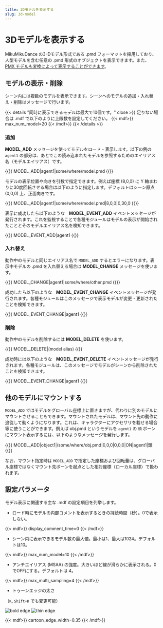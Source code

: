 ```yaml
---
title: 3Dモデルを表示する
slug: 3d-model
---
```

# 3Dモデルを表示する

MikuMikuDance の3-Dモデル形式である .pmd フォーマットを採用しており、人型モデルを含む任意の .pmd 形式のオブジェクトを表示できます。また、[PMX モデルも変換によって表示することができます](../pmx)。

## モデルの表示・削除

シーン内には複数のモデルを表示できます。シーンへのモデルの追加・入れ替え・削除はメッセージで行います。

{{< details "同時に表示できるモデルは最大で10個です。" close >}}
足りない場合は .mdf で以下のように上限数を設定してください。
{{< mdf>}}
max_num_model=20
{{< /mdf>}}
{{< /details >}}

### 追加

**MODEL_ADD** メッセージを使ってモデルをロード・表示します。以下の例の `agent1` の部分は、あとでこの読み込まれたモデルを参照するためのエイリアス名（モデルエイリアス）です。

{{<message>}}
MODEL_ADD|agent1|some/where/model.pmd
{{</message>}}

モデルの表示位置や向きを引数で指定できます。例えば座標 (8,0,0) に Y 軸まわりに30度回転させる場合は以下のように指定します。デフォルトはシーン原点 (0,0,0) 上、正面向きです。

{{<message>}}
MODEL_ADD|agent1|some/where/model.pmd|8,0,0|0,30,0
{{</message>}}

表示に成功したら以下のような　**MODEL_EVENT_ADD** イベントメッセージが発行されます。これを監視することで各種モジュールはモデルの表示が開始されたこととそのモデルエイリアス名を検知できます。

{{<message>}}
MODEL_EVENT_ADD|agent1
{{</message>}}

### 入れ替え

動作中のモデルと同じエイリアス名で `MODEL_ADD` するとエラーになります。表示中モデルの .pmd を入れ替える場合は **MODEL_CHANGE** メッセージを使います。

{{<message>}}
MODEL_CHANGE|agent1|some/where/other.pmd
{{</message>}}

成功したら以下のような　**MODEL_EVENT_CHANGE** イベントメッセージが発行されます。各種モジュールはこのメッセージで表示モデルが変更・更新されたことを検知できます。

{{<message>}}
MODEL_EVENT_CHANGE|agent1
{{</message>}}

### 削除

動作中のモデルを削除するには **MODEL_DELETE** を使います。

{{<message>}}
MODEL_DELETE|(model alias)
{{</message>}}

成功時には以下のような　**MODEL_EVENT_DELETE** イベントメッセージが発行されます。各種モジュールは、このメッセージでモデルがシーンから削除されたことを検知できます。

{{<message>}}
MODEL_EVENT_CHANGE|agent1
{{</message>}}

## 他のモデルにマウントする

`MODEL_ADD` ではモデルをグローバル座標上に置きますが、代わりに別のモデルにマウントさせることもできます。マウントされたモデルは、マウント先の動作に追従して動くようになります。これは、キャラクターにアクセサリを載せる場合等に使うことができます。例えば obj.pmd というモデルを `agent1` の `頭` ボーンにマウント表示するには、以下のようなメッセージを発行します。

{{<message>}}
MODEL_ADD|object1|/some/where/obj.pmd|0,0,0|0,0,0|ON|agent1|頭
{{</message>}}

なお、マウント指定時は `MODEL_ADD` で指定した座標および回転量は、グローバル座標ではなくマウント先ボーンを起点とした相対座標（ローカル座標）で扱われます。

## 設定パラメータ

モデル表示に関連する主な .mdf の設定項目を列挙します。

- ロード時にモデルの内部コメントを表示するときの持続時間（秒）。0で表示しない。

{{< mdf>}}
display_comment_time=0
{{< /mdf>}}

- シーン内に表示できるモデル数の最大値。最小は1、最大は1024。デフォルトは10。

{{< mdf>}}
max_num_model=10
{{< /mdf>}}

- アンチエイリアス (MSAA) の強度。大きいほど線が滑らかに表示される。0でOFFにする。デフォルトは 4。

{{< mdf>}}
max_multi_sampling=4
{{< /mdf>}}

- トゥーンエッジの太さ

（`K`, `Shift+K` でも変更可能）

![bold edge](/images/edge1.png)
![thin edge](/images/edge2.png)

{{< mdf>}}
cartoon_edge_width=0.35
{{< /mdf>}}


